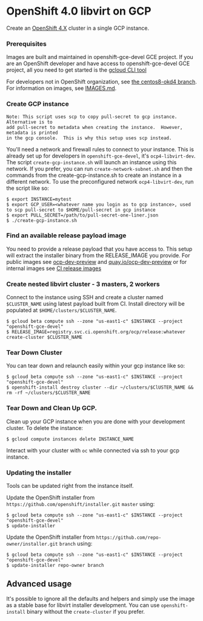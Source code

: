 # OpenShift 4.0 libvirt on GCP

Create an [OpenShift 4.X](https://github.com/openshift/installer) cluster in a single GCP instance.

### Prerequisites

Images are built and maintained in openshift-gce-devel GCE project.  If you are an OpenShift developer and have access to openshift-gce-devel GCE project,
all you need to get started is the [gcloud CLI tool](https://cloud.google.com/sdk/docs/downloads-yum)    

For developers not in OpenShift organization, see [the centos8-okd4 branch](https://github.com/ironcladlou/openshift4-libvirt-gcp/blob/centos8-okd4/README.md).    
For information on images, see [IMAGES.md](https://github.com/ironcladlou/openshift4-libvirt-gcp/blob/rhel8/IMAGES.md). 

### Create GCP instance

```
Note: This script uses scp to copy pull-secret to gcp instance.  Alternative is to
add pull-secret to metadata when creating the instance.  However, metadata is printed
in the gcp console.  This is why this setup uses scp instead. 
```
You'll need a network and firewall rules to connect to your instance.  This is already set up for developers in
`openshift-gce-devel`, it's `ocp4-libvirt-dev`.  The script `create-gcp-instance.sh` will launch an instance using this network.
If you prefer, you can run `create-network-subnet.sh` and then the commands from the create-gcp-instance.sh  to create an instance
in a different network.  To use the preconfigured network `ocp4-libvirt-dev`, run the script like so:

```shell
$ export INSTANCE=mytest
$ export GCP_USER=<whatever name you login as to gcp instance>, used to scp pull-secret to $HOME/pull-secret in gcp instance
$ export PULL_SECRET=/path/to/pull-secret-one-liner.json
$ ./create-gcp-instance.sh
```

### Find an available release payload image

You need to provide a release payload that you have access to.  This setup will extract the installer binary from the
RELEASE_IMAGE you provide.
For public images see [ocp-dev-preview](https://mirror.openshift.com/pub/openshift-v4/clients/ocp-dev-preview/) and
[quay.io/ocp-dev-preview](https://quay.io/repository/openshift-release-dev/ocp-release?tab=tags) 
or for internal images see [CI release images](https://openshift-release.svc.ci.openshift.org/)     

### Create nested libvirt cluster - 3 masters, 2 workers

Connect to the instance using SSH and create a cluster named `$CLUSTER_NAME` using latest payload built from CI.
Install directory will be populated at `$HOME/clusters/$CLUSTER_NAME`.

```shell
$ gcloud beta compute ssh --zone "us-east1-c" $INSTANCE --project "openshift-gce-devel"
$ RELEASE_IMAGE=registry.svc.ci.openshift.org/ocp/release:whatever create-cluster $CLUSTER_NAME
```

### Tear Down Cluster

You can tear down and relaunch easily within your gcp instance like so:
```shell
$ gcloud beta compute ssh --zone "us-east1-c" $INSTANCE --project "openshift-gce-devel"
$ openshift-install destroy cluster --dir ~/clusters/$ClUSTER_NAME && rm -rf ~/clusters/$CLUSTER_NAME
```

### Tear Down and Clean Up GCP.

Clean up your GCP instance when you are done with your development cluster.  To delete the instance:
```shell
$ gcloud compute instances delete INSTANCE_NAME
```

Interact with your cluster with `oc` while connected via ssh to your gcp instance. 

### Updating the installer

Tools can be updated right from the instance itself.

Update the OpenShift installer from `https://github.com/openshift/installer.git` `master` using:

```shell
$ gcloud beta compute ssh --zone "us-east1-c" $INSTANCE --project "openshift-gce-devel"
$ update-installer
```

Update the OpenShift installer from `https://github.com/repo-owner/installer.git` `branch` using:

```shell
$ gcloud beta compute ssh --zone "us-east1-c" $INSTANCE --project "openshift-gce-devel"
$ update-installer repo-owner branch
```

## Advanced usage

It's possible to ignore all the defaults and helpers and simply use the image as a stable base for libvirt installer development.
You can use `openshift-install` binary without the `create-cluster` if you prefer. 
